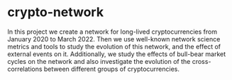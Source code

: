 # crypto-network
In this project we create a network for long-lived cryptocurrencies from January 2020 to March 2022. Then we use well-known network science metrics and tools to study the evolution of this network, and the effect of external events on it. Additionally, we study the effects of bull-bear market cycles on the network and also investigate the evolution of the cross-correlations between different groups of cryptocurrencies.  
